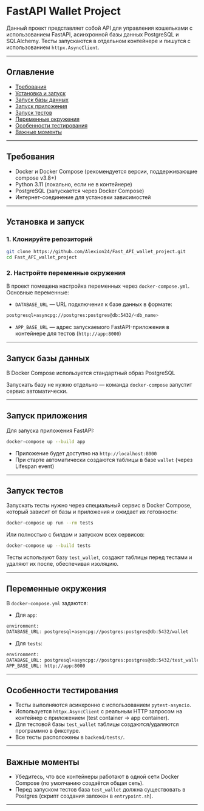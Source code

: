 # FastAPI Wallet Project

Данный проект представляет собой API для управления кошельками с использованием FastAPI, асинхронной базы данных PostgreSQL и SQLAlchemy. Тесты запускаются в отдельном контейнере и пишутся с использованием `httpx.AsyncClient`.

---

## Оглавление

- [Требования](#требования)
- [Установка и запуск](#установка-и-запуск)
- [Запуск базы данных](#запуск-базы-данных)
- [Запуск приложения](#запуск-приложения)
- [Запуск тестов](#запуск-тестов)
- [Переменные окружения](#переменные-окружения)
- [Особенности тестирования](#особенности-тестирования)
- [Важные моменты](#важные-моменты)

---

## Требования

- Docker и Docker Compose (рекомендуется версии, поддерживающие compose v3.8+)
- Python 3.11 (локально, если не в контейнере)
- PostgreSQL (запускается через Docker Compose)
- Интернет-соединение для установки зависимостей

---

## Установка и запуск

### 1. Клонируйте репозиторий

```bash
git clone https://github.com/Alexion24/Fast_API_wallet_project.git
cd Fast_API_wallet_project
```


### 2. Настройте переменные окружения

В проект помещена настройка переменных через `docker-compose.yml`. Основные переменные:

- `DATABASE_URL` — URL подключения к базе данных в формате:

```bash
postgresql+asyncpg://postgres:postgres@db:5432/<db_name>
```

- `APP_BASE_URL` — адрес запускаемого FastAPI-приложения в контейнере для тестов (`http://app:8000`)

---

## Запуск базы данных

В Docker Compose используется стандартный образ PostgreSQL

Запускать базу не нужно отдельно — команда `docker-compose` запустит сервис автоматически.

---

## Запуск приложения

Для запуска приложения FastAPI:
```bash
docker-compose up --build app
```

- Приложение будет доступно на `http://localhost:8000`
- При старте автоматически создаются таблицы в базе `wallet` (через Lifespan event)

---

## Запуск тестов

Запускать тесты нужно через специальный сервис в Docker Compose, который зависит от базы и приложения и ожидает их готовности:

```bash
docker-compose up run --rm tests
```

Или полностью с билдом и запуском всех сервисов:
```bash
docker-compose up --build tests
```

Тесты используют базу `test_wallet`, создают таблицы перед тестами и удаляют их после, обеспечивая изоляцию.

---

## Переменные окружения

В `docker-compose.yml` задаются:

- Для `app`:
```bash
environment:
DATABASE_URL: postgresql+asyncpg://postgres:postgres@db:5432/wallet
```
- Для `tests`:
```bash
environment:
DATABASE_URL: postgresql+asyncpg://postgres:postgres@db:5432/test_wallet
APP_BASE_URL: http://app:8000
```

---

## Особенности тестирования

- Тесты выполняются асинхронно с использованием `pytest-asyncio`.
- Используется `httpx.AsyncClient` с реальным HTTP запросом на контейнер с приложением (test container → app container).
- Для тестовой базы `test_wallet` таблицы создаются/удаляются программно в фикстуре.
- Все тесты расположены в `backend/tests/`.

---

## Важные моменты

- Убедитесь, что все контейнеры работают в одной сети Docker Compose (по умолчанию создаётся общая сеть).
- Перед запуском тестов база `test_wallet` должна существовать в Postgres (скрипт создания заложен в `entrypoint.sh`).

---









